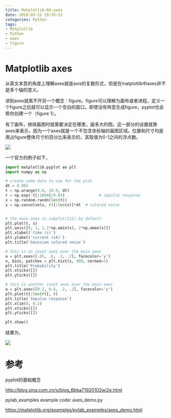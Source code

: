 ```yaml
---
title: Matplotlib-04-axes
date: 2018-03-22 19:35:11
categories: Python
tags:
- Matplotlib
- Python
- axes
- figure
---
```


# Matplotlib axes

从英文本意的角度上理解axes就是axis的复数形式，但是在matplotlib中axes并不是多个轴的意义。

讲到axes就离不开另一个概念：figure。figure可以理解为画布或者进程，定义一个figure之后就可以显示一个空白的窗口。即使没有特意生成figure，pyplot也会帮你创建一个（figure 1）。

有了画布，继续画图时就需要决定在哪里，画多大的图。这一部分的设置就靠axes来表示，因为一个axes就是一个不包含坐标轴的画图区域。位置和尺寸均是用占figure整体尺寸的百分比来表示的，其取值为0-1之间的浮点数。

![](C:\Users\ds18b20\PycharmProjects\Hexo\source\_posts\Matplotlib-04-axes\fig.png)

一个官方的例子如下，

```python
import matplotlib.pyplot as plt
import numpy as np

# create some data to use for the plot
dt = 0.001
t = np.arange(0.0, 10.0, dt)
r = np.exp(-t[:1000]/0.05)               # impulse response
x = np.random.randn(len(t))
s = np.convolve(x, r)[:len(x)]*dt  # colored noise


# the main axes is subplot(111) by default
plt.plot(t, s)
plt.axis([0, 1, 1.1*np.amin(s), 2*np.amax(s)])
plt.xlabel('time (s)')
plt.ylabel('current (nA)')
plt.title('Gaussian colored noise')

# this is an inset axes over the main axes
a = plt.axes([.65, .6, .2, .2], facecolor='y')
n, bins, patches = plt.hist(s, 400, normed=1)
plt.title('Probability')
plt.xticks([])
plt.yticks([])

# this is another inset axes over the main axes
a = plt.axes([0.2, 0.6, .2, .2], facecolor='y')
plt.plot(t[:len(r)], r)
plt.title('Impulse response')
plt.xlim(0, 0.2)
plt.xticks([])
plt.yticks([])

plt.show()
```

结果为，

![](C:\Users\ds18b20\PycharmProjects\Hexo\source\_posts\Matplotlib-04-axes\axes.png)



# 参考

pyplot的基础概念

http://blog.sina.com.cn/s/blog_6bba71920102wj2e.html

pylab_examples example code: axes_demo.py

https://matplotlib.org/examples/pylab_examples/axes_demo.html